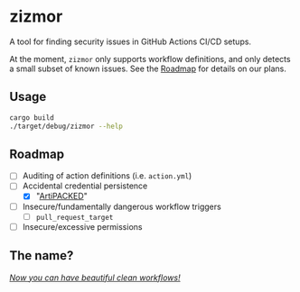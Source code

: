# zizmor

A tool for finding security issues in GitHub Actions CI/CD setups.

At the moment, `zizmor` only supports workflow definitions, and only
detects a small subset of known issues. See the [Roadmap](#roadmap)
for details on our plans.

## Usage

```bash
cargo build
./target/debug/zizmor --help
```

## Roadmap

- [ ] Auditing of action definitions (i.e. `action.yml`)
- [ ] Accidental credential persistence
    - [x] "[ArtiPACKED]"
- [ ] Insecure/fundamentally dangerous workflow triggers
    - [ ] `pull_request_target`
- [ ] Insecure/excessive permissions

## The name?

*[Now you can have beautiful clean workflows!]*

[Now you can have beautiful clean workflows!]: https://www.youtube.com/watch?v=ol7rxFCvpy8

[ArtiPACKED]: https://unit42.paloaltonetworks.com/github-repo-artifacts-leak-tokens/
